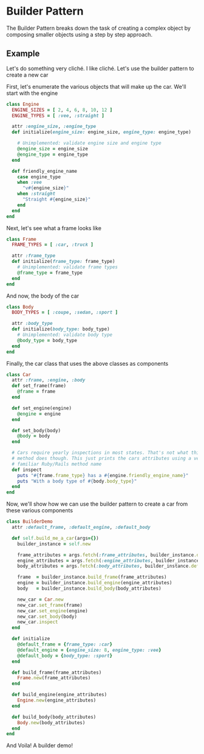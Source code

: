 # Builder Pattern
The Builder Pattern breaks down the task of creating a complex object by composing smaller objects using a step by step approach.

## Example
Let's do something very cliché. I like cliché. Let's use the builder pattern to create a new car

First, let's enumerate the various objects that will make up the car. We'll start with the engine

```ruby
class Engine
  ENGINE_SIZES = [ 2, 4, 6, 8, 10, 12 ]
  ENGINE_TYPES = [ :vee, :straight ]

  attr :engine_size, :engine_type
  def initialize(engine_size: engine_size, engine_type: engine_type)

    # Unimplemented: validate engine size and engine type
    @engine_size = engine_size
    @engine_type = engine_type
  end

  def friendly_engine_name
    case engine_type
    when :vee
      "v#{engine_size}"
    when :straight
      "Straight #{engine_size}"
    end
  end
end
```

Next, let's see what a frame looks like
```ruby
class Frame
  FRAME_TYPES = [ :car, :truck ]

  attr :frame_type
  def initialize(frame_type: frame_type)
    # Unimplemented: validate frame types
    @frame_type = frame_type
  end
end
```

And now, the body of the car
```ruby
class Body
  BODY_TYPES = [ :coupe, :sedan, :sport ]

  attr :body_type
  def initialize(body_type: body_type)
    # Unimplemented: validate body type
    @body_type = body_type
  end
end
```

Finally, the car class that uses the above classes as components
```ruby
class Car
  attr :frame, :engine, :body
  def set_frame(frame)
    @frame = frame
  end

  def set_engine(engine)
    @engine = engine
  end

  def set_body(body)
    @body = body
  end

  # Cars require yearly inspections in most states. That's not what this
  # method does though. This just prints the cars attributes using a very
  # familiar Ruby/Rails method name
  def inspect
    puts "#{frame.frame_type} has a #{engine.friendly_engine_name}"
    puts "With a body type of #{body.body_type}"
  end
end
```

Now, we'll show how we can use the builder pattern to create a car from these various components
```ruby
class BuilderDemo
  attr :default_frame, :default_engine, :default_body

  def self.build_me_a_car(args={})
    builder_instance = self.new

    frame_attributes = args.fetch(:frame_attributes, builder_instance.default_frame)
    engine_attributes = args.fetch(:engine_attributes, builder_instance.default_engine)
    body_attributes = args.fetch(:body_attributes, builder_instance.default_body)

    frame  = builder_instance.build_frame(frame_attributes)
    engine = builder_instance.build_engine(engine_attributes)
    body   = builder_instance.build_body(body_attributes)

    new_car = Car.new
    new_car.set_frame(frame)
    new_car.set_engine(engine)
    new_car.set_body(body)
    new_car.inspect
  end

  def initialize
    @default_frame = {frame_type: :car}
    @default_engine = {engine_size: 8, engine_type: :vee}
    @default_body = {body_type: :sport}
  end

  def build_frame(frame_attributes)
    Frame.new(frame_attributes)
  end

  def build_engine(engine_attributes)
    Engine.new(engine_attributes)
  end

  def build_body(body_attributes)
    Body.new(body_attributes)
  end
end
```

And Voila! A builder demo!
